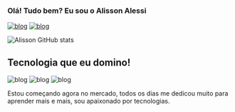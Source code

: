 
### Olá! Tudo bem? Eu sou o Alisson Alessi

[![blog](https://img.shields.io/badge/WhatsApp-25D366?style=for-the-badge&logo=whatsapp&logoColor=white
)](https://WhatsApp.com/66999256528)
[![blog](https://img.shields.io/badge/Gmail-D14836?style=for-the-badge&logo=gmail&logoColor=white
)](https://mail.google.com/alissonalessi671@gmail.com)

![Alisson GitHub stats](https://github-readme-stats.vercel.app/api?username=Alissonalessi&show_icons=true&theme=dracula)

## Tecnologia que eu domino!

![blog](https://img.shields.io/badge/HTML5-E34F26?style=for-the-badge&logo=html5&logoColor=white
)
![blog](https://img.shields.io/badge/JavaScript-323330?style=for-the-badge&logo=javascript&logoColor=F7DF1E
)
![blog](https://img.shields.io/badge/CSS-239120?&style=for-the-badge&logo=css3&logoColor=white
)

Estou começando agora no mercado, todos os dias me dedicou muito para aprender mais e mais, sou apaixonado por tecnologias.
